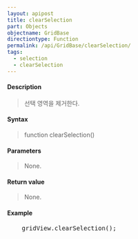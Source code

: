 ```yaml
---
layout: apipost
title: clearSelection
part: Objects
objectname: GridBase
directiontype: Function
permalink: /api/GridBase/clearSelection/
tags:
  - selection
  - clearSelection
---
```



#### Description

> 선택 영역을 제거한다.

#### Syntax

> function clearSelection()

#### Parameters

> None.

#### Return value

> None.

#### Example

<pre class="prettyprint">
    gridView.clearSelection();
</pre>

